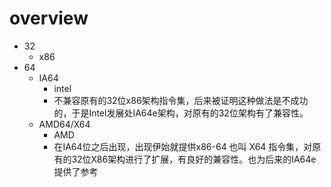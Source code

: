 # overview

* 32
  * x86
* 64
  * IA64
    * intel
    * 不兼容原有的32位x86架构指令集，后来被证明这种做法是不成功的，于是Intel发展处IA64e架构，对原有的32位架构有了兼容性。
  * AMD64/X64
    * AMD
    * 在IA64位之后出现，出现伊始就提供x86-64 也叫 X64 指令集，对原有的32位X86架构进行了扩展，有良好的兼容性。也为后来的IA64e提供了参考







